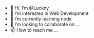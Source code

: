 - 👋 Hi, I’m @Luckny
- 👀 I’m interested in Web Development
- 🌱 I’m currently learning node
- 💞️ I’m looking to collaborate on ...
- 📫 How to reach me ...

<!---
Luckny/Luckny is a ✨ special ✨ repository because its `README.md` (this file) appears on your GitHub profile.
You can click the Preview link to take a look at your changes.
--->
